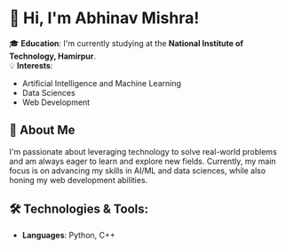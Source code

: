 # 👋 Hi, I'm Abhinav Mishra!  
🎓 **Education**: I'm currently studying at the **National Institute of Technology, Hamirpur**.  
💡 **Interests**: 
- Artificial Intelligence and Machine Learning
- Data Sciences
- Web Development  
## 🚀 About Me
I'm passionate about leveraging technology to solve real-world problems and am always eager to learn and explore new fields. Currently, my main focus is on advancing my skills in AI/ML and data sciences, while also honing my web development abilities.  
## 🛠️ Technologies & Tools:
- **Languages**: Python, C++
